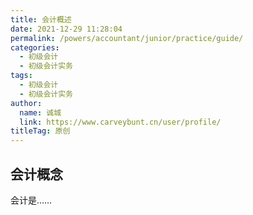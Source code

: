 ```yaml
---
title: 会计概述
date: 2021-12-29 11:28:04
permalink: /powers/accountant/junior/practice/guide/
categories: 
  - 初级会计
  - 初级会计实务
tags: 
  - 初级会计
  - 初级会计实务
author: 
  name: 诚城
  link: https://www.carveybunt.cn/user/profile/
titleTag: 原创
---
```

## 会计概念
会计是……